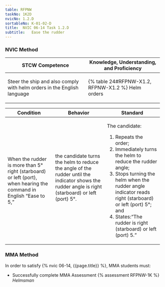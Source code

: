 ```yaml
---
table: RFPNW
taskNo: 1K2D
nvicNo: 1.2.D 
sortableNo: K-01-02-D
title:  NVIC 06-14 Task 1.2.D
subtitle:   Ease the rudder
---
```






### NVIC Method

<a style="display:none;" onclick="togglevisibility('nvic_methods')" >Show NVIC method.</a>

<div id='nvic_methods' class='show'>

<table>
<thead>
<tr>
<th class='forty'> STCW Competence </th>
<th class='sixty'> Knowledge, Understanding, and Proficiency </th>
</tr>
</thead>

<tbody>
<tr><td markdown='1'>

Steer the ship and also comply with helm orders in the English language

</td><td markdown='1'>

{% table 24#RFPNW-X1.2, RFPNW-X1.2 %} Helm orders

</td></tr>


</tbody>
</table>


<table>
<thead>
<tr><th class='twenty'>  Condition </th><th class='twenty'> Behavior </th><th  class='sixty'>Standard </th></tr>
</thead>
<tbody >



<tr><td markdown='1'>

When the rudder is more than 5° right (starboard) or left (port), when hearing the command in English “Ease to 5,”

</td><td markdown='1'>

the candidate turns the helm to reduce the angle of the rudder until the indicator shows the rudder angle is right (starboard) or left (port) 5°.

<br>

<div class="tooltip" markdown='1'>



</div>


</td><td markdown='1'>

The candidate:

1. Repeats the order;
2. Immediately turns the helm  to reduce the rudder angle;
3. Stops turning the helm when the rudder angle indicator reads right (starboard) or left (port) 5°; and
4. States:“The rudder is right (starboard) or left (port) 5.”

</td></tr>
</tbody>
</table>
</div>


### MMA Method

In order to satisfy  {% nvic 06-14, {{page.title}}  %}, MMA students must:

* Successfully complete MMA Assessment {% assessment RFPNW-1K %} *Helmsman*